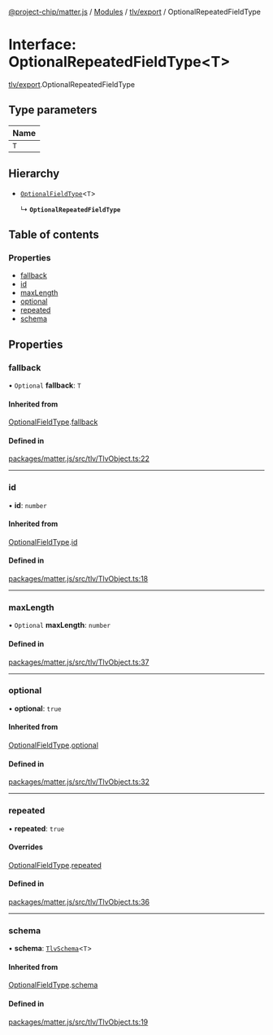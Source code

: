 [@project-chip/matter.js](../README.md) / [Modules](../modules.md) / [tlv/export](../modules/tlv_export.md) / OptionalRepeatedFieldType

# Interface: OptionalRepeatedFieldType\<T\>

[tlv/export](../modules/tlv_export.md).OptionalRepeatedFieldType

## Type parameters

| Name |
| :------ |
| `T` |

## Hierarchy

- [`OptionalFieldType`](tlv_export.OptionalFieldType.md)\<`T`\>

  ↳ **`OptionalRepeatedFieldType`**

## Table of contents

### Properties

- [fallback](tlv_export.OptionalRepeatedFieldType.md#fallback)
- [id](tlv_export.OptionalRepeatedFieldType.md#id)
- [maxLength](tlv_export.OptionalRepeatedFieldType.md#maxlength)
- [optional](tlv_export.OptionalRepeatedFieldType.md#optional)
- [repeated](tlv_export.OptionalRepeatedFieldType.md#repeated)
- [schema](tlv_export.OptionalRepeatedFieldType.md#schema)

## Properties

### fallback

• `Optional` **fallback**: `T`

#### Inherited from

[OptionalFieldType](tlv_export.OptionalFieldType.md).[fallback](tlv_export.OptionalFieldType.md#fallback)

#### Defined in

[packages/matter.js/src/tlv/TlvObject.ts:22](https://github.com/project-chip/matter.js/blob/0c058ae17fdba4c0b89b8b13c309011d51782299/packages/matter.js/src/tlv/TlvObject.ts#L22)

___

### id

• **id**: `number`

#### Inherited from

[OptionalFieldType](tlv_export.OptionalFieldType.md).[id](tlv_export.OptionalFieldType.md#id)

#### Defined in

[packages/matter.js/src/tlv/TlvObject.ts:18](https://github.com/project-chip/matter.js/blob/0c058ae17fdba4c0b89b8b13c309011d51782299/packages/matter.js/src/tlv/TlvObject.ts#L18)

___

### maxLength

• `Optional` **maxLength**: `number`

#### Defined in

[packages/matter.js/src/tlv/TlvObject.ts:37](https://github.com/project-chip/matter.js/blob/0c058ae17fdba4c0b89b8b13c309011d51782299/packages/matter.js/src/tlv/TlvObject.ts#L37)

___

### optional

• **optional**: ``true``

#### Inherited from

[OptionalFieldType](tlv_export.OptionalFieldType.md).[optional](tlv_export.OptionalFieldType.md#optional)

#### Defined in

[packages/matter.js/src/tlv/TlvObject.ts:32](https://github.com/project-chip/matter.js/blob/0c058ae17fdba4c0b89b8b13c309011d51782299/packages/matter.js/src/tlv/TlvObject.ts#L32)

___

### repeated

• **repeated**: ``true``

#### Overrides

[OptionalFieldType](tlv_export.OptionalFieldType.md).[repeated](tlv_export.OptionalFieldType.md#repeated)

#### Defined in

[packages/matter.js/src/tlv/TlvObject.ts:36](https://github.com/project-chip/matter.js/blob/0c058ae17fdba4c0b89b8b13c309011d51782299/packages/matter.js/src/tlv/TlvObject.ts#L36)

___

### schema

• **schema**: [`TlvSchema`](../classes/tlv_export.TlvSchema.md)\<`T`\>

#### Inherited from

[OptionalFieldType](tlv_export.OptionalFieldType.md).[schema](tlv_export.OptionalFieldType.md#schema)

#### Defined in

[packages/matter.js/src/tlv/TlvObject.ts:19](https://github.com/project-chip/matter.js/blob/0c058ae17fdba4c0b89b8b13c309011d51782299/packages/matter.js/src/tlv/TlvObject.ts#L19)
